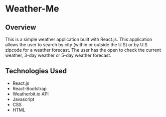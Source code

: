 # Weather-Me

## Overview
This is a simple weather application built with React.js. This application allows the user to search by city (within or outside the U.S) or by U.S zipcode for a weather forecast. The user has the open to check the current weather, 3-day weather or 5-day weather forecast. 

## Technologies Used
- React.js
- React-Bootstrap
- Weatherbit.io API
- Javascript
- CSS
- HTML




